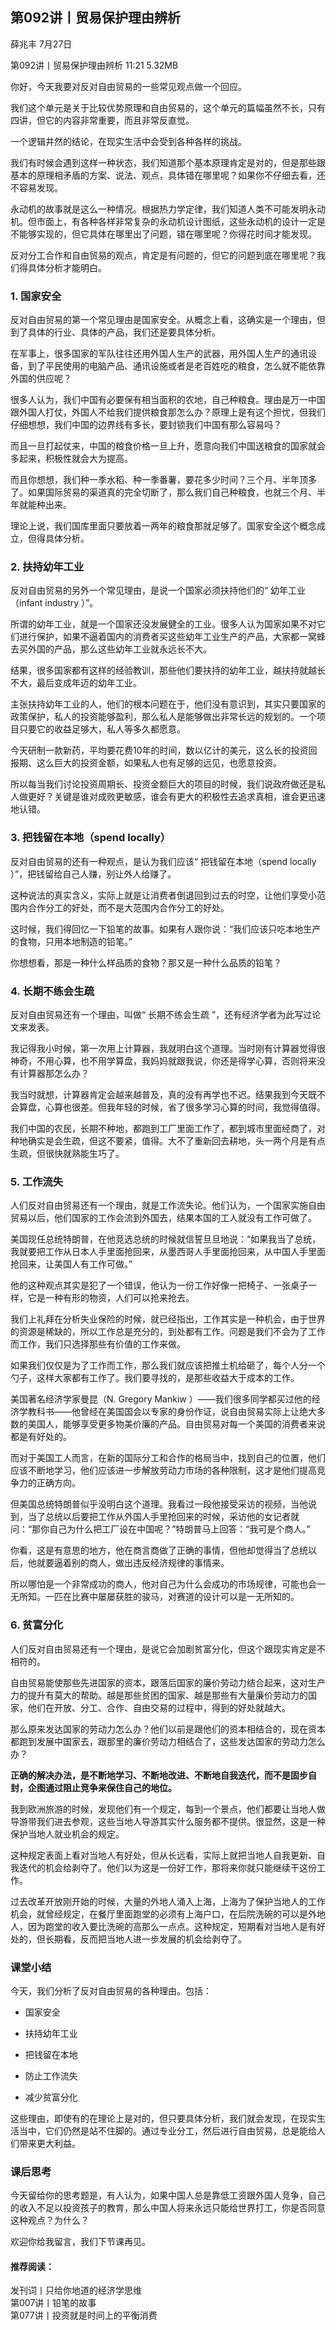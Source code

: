 


## 第092讲丨贸易保护理由辨析


薛兆丰
 7月27日

第092讲丨贸易保护理由辨析
11:21 5.32MB


你好，今天我要对反对自由贸易的一些常见观点做一个回应。

我们这个单元是关于比较优势原理和自由贸易的，这个单元的篇幅虽然不长，只有四讲，但它的内容非常重要，而且非常反直觉。

一个逻辑井然的结论，在现实生活中会受到各种各样的挑战。

我们有时候会遇到这样一种状态，我们知道那个基本原理肯定是对的，但是那些跟基本的原理相矛盾的方案、说法、观点，具体错在哪里呢？如果你不仔细去看，还不容易发现。

永动机的故事就是这么一种情况。根据热力学定律，我们知道人类不可能发明永动机。但市面上，有各种各样非常复杂的永动机设计图纸，这些永动机的设计一定是不能够实现的，但它具体在哪里出了问题，错在哪里呢？你得花时间才能发现。

反对分工合作和自由贸易的观点，肯定是有问题的，但它的问题到底在哪里呢？我们得具体分析才能明白。

### 1. 国家安全

反对自由贸易的第一个常见理由是国家安全。从概念上看，这确实是一个理由，但到了具体的行业、具体的产品，我们还是要具体分析。

在军事上，很多国家的军队往往还用外国人生产的武器，用外国人生产的通讯设备，到了平民使用的电脑产品、通讯设施或者是老百姓吃的粮食，怎么就不能依靠外国的供应呢？

很多人认为，我们中国有必要保有相当面积的农地，自己种粮食。理由是万一中国跟外国人打仗，外国人不给我们提供粮食那怎么办？原理上是有这个担忧，但我们仔细想想，我们中国的边界线有多长，要封锁我们中国有那么容易吗？

而且一旦打起仗来，中国的粮食价格一旦上升，愿意向我们中国送粮食的国家就会多起来，积极性就会大为提高。

而且你想想，我们种一季水稻、种一季番薯，要花多少时间？三个月、半年顶多了。如果国际贸易的渠道真的完全切断了，那么我们自己种粮食，也就三个月、半年就能种出来。

理论上说，我们国库里面只要放着一两年的粮食那就足够了。国家安全这个概念成立，但得具体分析。

### 2. 扶持幼年工业

反对自由贸易的另外一个常见理由，是说一个国家必须扶持他们的“ 幼年工业（infant industry ）”。

所谓的幼年工业，就是一个国家还没发展健全的工业。很多人认为国家如果不对它们进行保护，如果不逼着国内的消费者买这些幼年工业生产的产品，大家都一窝蜂去买外国的产品，那么这些幼年工业就永远长不大。

结果，很多国家都有这样的经验教训，那些他们要扶持的幼年工业，越扶持就越长不大，最后变成年迈的幼年工业。

主张扶持幼年工业的人，他们的根本问题在于，他们没有意识到，其实只要国家的政策保护，私人的投资能够盈利，那么私人是能够做出非常长远的规划的。一个项目只要它的收益足够大，私人等多久都愿意。

今天研制一款新药，平均要花费10年的时间，数以亿计的美元，这么长的投资回报期、这么巨大的投资金额，如果私人也有足够的远见，也愿意投资。

所以每当我们讨论投资周期长、投资金额巨大的项目的时候，我们说政府做还是私人做更好？关键是谁对成败更敏感，谁会有更大的积极性去追求真相，谁会更迅速地认错。

### 3. 把钱留在本地（spend locally）

反对自由贸易的还有一种观点，是认为我们应该“ 把钱留在本地（spend locally ）”，把钱留给自己人赚，别让外人给赚了。

这种说法的真实含义，实际上就是让消费者倒退回到过去的时空，让他们享受小范围内合作分工的好处，而不是大范围内合作分工的好处。

这时候，我们得回忆一下铅笔的故事。如果有人跟你说：“我们应该只吃本地生产的食物，只用本地制造的铅笔。”

你想想看，那是一种什么样品质的食物？那又是一种什么品质的铅笔？

### 4. 长期不练会生疏

反对自由贸易还有一个理由，叫做“ 长期不练会生疏 ”，还有经济学者为此写过论文来发表。

我记得我小时候，第一次用上计算器，我就明白这个道理。当时刚有计算器觉得很神奇，不用心算，也不用学算盘，我妈妈就跟我说，你还是得学心算，否则将来没有计算器那怎么办？

我当时就想，计算器肯定会越来越普及，真的没有再学也不迟。结果我到今天既不会算盘，心算也很差。但我年轻的时候，省了很多学习心算的时间，我觉得值得。

我们中国的农民，长期不种地，都跑到工厂里面工作了，都到城市里面经商了，对种地确实是会生疏，但这不要紧，值得。大不了重新回去耕地，头一两个月是有点生疏，但很快就熟能生巧了。


### 5. 工作流失

人们反对自由贸易还有一个理由，就是工作流失论。他们认为，一个国家实施自由贸易以后，他们国家的工作会流到外国去，结果本国的工人就没有工作可做了。

美国现任总统特朗普，在他竞选总统的时候就信誓旦旦地说：“如果我当了总统，我就要把工作从日本人手里面抢回来，从墨西哥人手里面抢回来，从中国人手里面抢回来，让美国人有工作可做。”

他的这种观点其实是犯了一个错误，他认为一份工作好像一把椅子、一张桌子一样，它是一种有形的物资，人们可以抢来抢去。

我们上礼拜在分析失业保险的时候，就已经指出，工作其实是一种机会，由于世界的资源是稀缺的，所以工作总是充分的，到处都有工作。问题是我们不会为了工作而工作，我们只选择那些有价值的工作来做。

如果我们仅仅是为了工作而工作，那么我们就应该把推土机给砸了，每个人分一个勺子，这样大家都有工作了。我们要寻找的，是那些收益大于成本的工作。

美国著名经济学家曼昆（N. Gregory Mankiw ）——我们很多同学都买过他的经济学教科书——他曾经在美国国会以专家的身份作证，说自由贸易实际上让绝大多数的美国人，能够享受更多物美价廉的产品。自由贸易对每一个美国的消费者来说都是有好处的。

而对于美国工人而言，在新的国际分工和合作的格局当中，找到自己的位置，他们应该不断地学习，他们应该进一步解放劳动力市场的各种限制，这才是他们提高竞争力的正确方向。

但美国总统特朗普似乎没明白这个道理。我看过一段他接受采访的视频，当他说到，当了总统以后要把工作从外国人手里抢回来的时候，采访他的女记者就问：“那你自己为什么把工厂设在中国呢？”特朗普马上回答：“我可是个商人。”

你看，这是有意思的地方，他在商言商做了正确的事情，但他却觉得当了总统以后，他就要逼着别的商人，做出违反经济规律的事情来。

所以哪怕是一个非常成功的商人，他对自己为什么会成功的市场规律，可能也会一无所知。一匹在比赛中屡屡获胜的骏马，对赛道的设计可以是一无所知的。

### 6. 贫富分化

人们反对自由贸易还有一个理由，是说它会加剧贫富分化，但这个跟现实肯定是不相符的。

自由贸易能使那些先进国家的资本，跟落后国家的廉价劳动力结合起来，这对生产力的提升有莫大的帮助。越是那些贫困的国家、越是那些有大量廉价劳动力的国家，他们在开放、分工、合作、自由交易的过程中，得到的好处就越大。

那么原来发达国家的劳动力怎么办？他们以前是跟他们的资本相结合的，现在资本都跑到发展中国家去，跟那里的廉价劳动力相结合了，这些发达国家的劳动力怎么办？

**正确的解决办法，是不断地学习、不断地改进、不断地自我迭代，而不是固步自封，企图通过阻止竞争来保住自己的地位。**

我到欧洲旅游的时候，发现他们有一个规定，每到一个景点，他们都要让当地人做导游带我们进去参观，这些当地人导游其实什么服务都不提供。很显然，这是一种保护当地人就业机会的规定。

这种规定表面上看对当地人有好处，但从长远看，实际上就把当地人自我更新、自我迭代的机会给剥夺了。他们以为这是一份好工作，那将来你就只能继续干这份工作。

过去改革开放刚开始的时候，大量的外地人涌入上海，上海为了保护当地人的工作机会，就曾经规定，在餐厅里面跑堂的必须有上海户口，在后院洗碗的可以是外地人，因为跑堂的收入要比洗碗的高那么一点点。这种规定，短期看对当地人是有好处的，但长期看，反而把当地人进一步发展的机会给剥夺了。

### 课堂小结

今天，我们分析了反对自由贸易的各种理由。包括：

- 国家安全

- 扶持幼年工业

- 把钱留在本地

- 防止工作流失

- 减少贫富分化

这些理由，即使有的在理论上是对的，但只要具体分析，我们就会发现，在现实生活当中，它们仍然是站不住脚的。通过专业分工，然后进行自由贸易，总是能给人们带来更大利益。

### 课后思考

今天留给你的思考题是，有人认为，如果中国人总是靠低工资跟外国人竞争，自己的收入不足以投资孩子的教育，那么中国人将来永远只能给世界打工，你是否同意这种观点？为什么？

欢迎你给我留言，我们下节课再见。

#### 推荐阅读：

发刊词丨只给你地道的经济学思维  
第007讲丨铅笔的故事  
第077讲丨投资就是时间上的平衡消费  